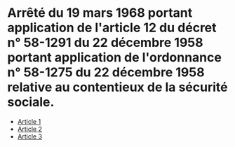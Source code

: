 # Arrêté du 19 mars 1968 portant application de l'article 12 du décret n° 58-1291 du 22 décembre 1958 portant application de l'ordonnance n° 58-1275 du 22 décembre 1958 relative au contentieux de la sécurité sociale.

- [Article 1](article-1.md)
- [Article 2](article-2.md)
- [Article 3](article-3.md)
